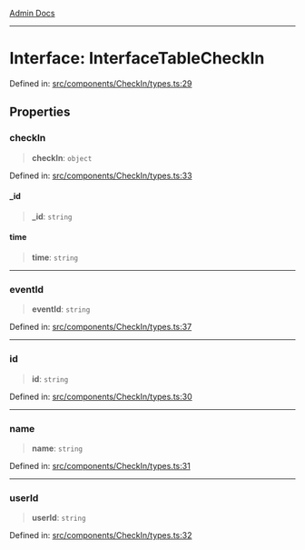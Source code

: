 [Admin Docs](/)

***

# Interface: InterfaceTableCheckIn

Defined in: [src/components/CheckIn/types.ts:29](https://github.com/Aad1tya27/talawa-admin/blob/dd4a08e622d0fa38bcf9758a530e8cdf917dbac8/src/components/CheckIn/types.ts#L29)

## Properties

### checkIn

> **checkIn**: `object`

Defined in: [src/components/CheckIn/types.ts:33](https://github.com/Aad1tya27/talawa-admin/blob/dd4a08e622d0fa38bcf9758a530e8cdf917dbac8/src/components/CheckIn/types.ts#L33)

#### \_id

> **\_id**: `string`

#### time

> **time**: `string`

***

### eventId

> **eventId**: `string`

Defined in: [src/components/CheckIn/types.ts:37](https://github.com/Aad1tya27/talawa-admin/blob/dd4a08e622d0fa38bcf9758a530e8cdf917dbac8/src/components/CheckIn/types.ts#L37)

***

### id

> **id**: `string`

Defined in: [src/components/CheckIn/types.ts:30](https://github.com/Aad1tya27/talawa-admin/blob/dd4a08e622d0fa38bcf9758a530e8cdf917dbac8/src/components/CheckIn/types.ts#L30)

***

### name

> **name**: `string`

Defined in: [src/components/CheckIn/types.ts:31](https://github.com/Aad1tya27/talawa-admin/blob/dd4a08e622d0fa38bcf9758a530e8cdf917dbac8/src/components/CheckIn/types.ts#L31)

***

### userId

> **userId**: `string`

Defined in: [src/components/CheckIn/types.ts:32](https://github.com/Aad1tya27/talawa-admin/blob/dd4a08e622d0fa38bcf9758a530e8cdf917dbac8/src/components/CheckIn/types.ts#L32)
